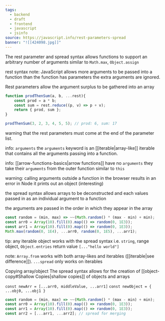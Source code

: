 ```yaml
---
tags:
  - backend
  - draft
  - frontend
  - javascript
  - jsinfo
source: https://javascript.info/rest-parameters-spread
banner: "![[424098.jpg]]"
---
```

The rest parameter and spread syntax allows functions to support an arbitrary number of arguments  similar to `Math.max`, `Object.assign`

rest syntax
note:
	JavaScript allows more arguments to be passed into a function than the function has parameters
	the extra arguments are ignored.

Rest parameters allow the argument surplus to be gathered into an array

```javascript
function prodThenSum(a, b, ...rest){
	const prod = a * b;
	const sum = rest.reduce((p, v) => p + v);
	return { prod, sum };
}

prodThenSum(3, 2, 3, 4, 5, 5); // prod: 6, sum: 17
```

warning that the rest parameters must come at the end of the parameter list.

info: `arguments`
	the `arguments` keyword is an [[iterable|array-like]] iterable that contains all the arguments passing into a function.

info: 
	[[arrow-functions-basics|arrow functions]] have no `arguments`
	they take their `arguments` from the outer function
	similar to `this`

warning:
	calling arguments outside a function in the browser results in an error
	in Node it prints out an object (interesting)

the spread syntax allows arrays to be deconstructed and each values passed in as an individual argument to a function

the arguments are passed in the order in which they appear in the array

```javascript
const random = (min, max) => ~~(Math.random() * (max - min) + min);
const arr0 = Array(10).fill(0).map(() => random(0, 1E3));
const arr1 = Array(10).fill(0).map(() => random(0, 1E3));
Math.max(random(0, 1E4), ...arr0, random(0, 1E5), ...arr1);
```

tip:
	any iterable object works with the spread syntax
	i.e. `string`, range object, `Object.entries` return value 
	`[..."hello world"]`

note:
	`Array.from` works with both array-likes and iterables ([[iterable|see difference]]).
	`...spread` only works on iterables

Copying array/object
The spread syntax allows for the creation of [[object-copy#Shallow Copies|shallow copies]] of objects and arrays

`const newArr = [...arr0, middleValue, ...arr1]`
`const newObject = { ...obj0, ...obj1 }`

```javascript
const random = (min, max) => ~~(Math.random() * (max - min) + min);
const arr0 = Array(10).fill(0).map(() => random(0, 1E3));
const arr1 = Array(10).fill(0).map(() => random(0, 1E3));
const arr2 = [...arr1, ...arr2]; // spread for merging
```